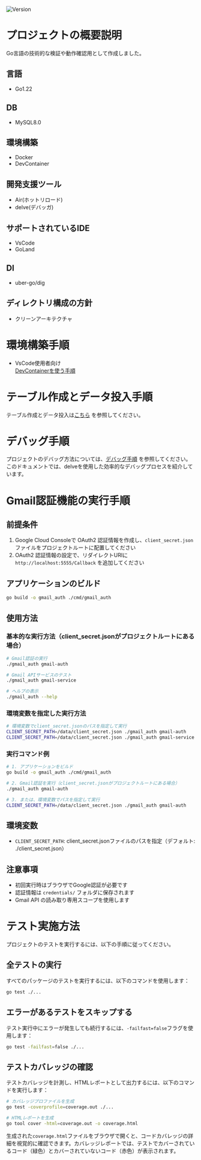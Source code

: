 ![Version](https://img.shields.io/badge/Version-1.0.0-green)
# プロジェクトの概要説明
Go言語の技術的な検証や動作確認用として作成しました。
## 言語
* Go1.22
## DB
* MySQL8.0
## 環境構築
* Docker
* DevContainer
## 開発支援ツール
* Air(ホットリロード)
* delve(デバッガ)
## サポートされているIDE
* VsCode
* GoLand
## DI
* uber-go/dig
## ディレクトリ構成の方針
* クリーンアーキテクチャ
# 環境構築手順
 - VsCode使用者向け  
[DevContainerを使う手順](./docs/VsCodeDevContainer.md)  
# テーブル作成とデータ投入手順
テーブル作成とデータ投入は[こちら](./docs/migration.md) を参照してください。
# デバッグ手順
プロジェクトのデバッグ方法については、[デバッグ手順](./docs/debug.md) を参照してください。このドキュメントでは、delveを使用した効率的なデバッグプロセスを紹介しています。

# Gmail認証機能の実行手順

## 前提条件
1. Google Cloud Consoleで OAuth2 認証情報を作成し、`client_secret.json` ファイルをプロジェクトルートに配置してください
2. OAuth2 認証情報の設定で、リダイレクトURIに `http://localhost:5555/Callback` を追加してください

## アプリケーションのビルド
```bash
go build -o gmail_auth ./cmd/gmail_auth
```

## 使用方法

### 基本的な実行方法（client_secret.jsonがプロジェクトルートにある場合）
```bash
# Gmail認証の実行
./gmail_auth gmail-auth

# Gmail APIサービスのテスト
./gmail_auth gmail-service

# ヘルプの表示
./gmail_auth --help
```

### 環境変数を指定した実行方法
```bash
# 環境変数でclient_secret.jsonのパスを指定して実行
CLIENT_SECRET_PATH=/data/client_secret.json ./gmail_auth gmail-auth
CLIENT_SECRET_PATH=/data/client_secret.json ./gmail_auth gmail-service
```

### 実行コマンド例
```bash
# 1. アプリケーションをビルド
go build -o gmail_auth ./cmd/gmail_auth

# 2. Gmail認証を実行（client_secret.jsonがプロジェクトルートにある場合）
./gmail_auth gmail-auth

# 3. または、環境変数でパスを指定して実行
CLIENT_SECRET_PATH=/data/client_secret.json ./gmail_auth gmail-auth
```

## 環境変数
- `CLIENT_SECRET_PATH`: client_secret.jsonファイルのパスを指定（デフォルト: ./client_secret.json）

## 注意事項
- 初回実行時はブラウザでGoogle認証が必要です
- 認証情報は `credentials/` フォルダに保存されます
- Gmail API の読み取り専用スコープを使用します

# テスト実施方法
プロジェクトのテストを実行するには、以下の手順に従ってください。

## 全テストの実行
すべてのパッケージのテストを実行するには、以下のコマンドを使用します：

```bash
go test ./...
```

## エラーがあるテストをスキップする
テスト実行中にエラーが発生しても続行するには、`-failfast=false`フラグを使用します：

```bash
go test -failfast=false ./...
```

## テストカバレッジの確認
テストカバレッジを計測し、HTMLレポートとして出力するには、以下のコマンドを実行します：

```bash
# カバレッジプロファイルを生成
go test -coverprofile=coverage.out ./...

# HTMLレポートを生成
go tool cover -html=coverage.out -o coverage.html
```

生成された`coverage.html`ファイルをブラウザで開くと、コードカバレッジの詳細を視覚的に確認できます。カバレッジレポートでは、テストでカバーされているコード（緑色）とカバーされていないコード（赤色）が表示されます。
